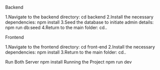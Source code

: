 Backend

1.Navigate to the backend directory: cd backend
2.Install the necessary dependencies: npm install
3.Seed the database to initiate admin details: npm run db:seed
4.Return to the main folder: cd..

Frontend

1.Navigate to the frontend directory: cd front-end
2.Install the necessary dependencies: npm install
3.Return to the main folder: cd..

Run Both Server
npm install
Running the Project npm run dev

